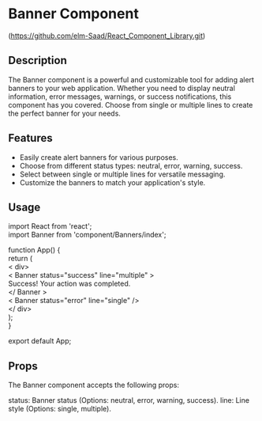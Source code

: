 # Banner Component

(https://github.com/elm-Saad/React_Component_Library.git)

## Description

The Banner component is a powerful and customizable tool for adding alert banners to your web application. Whether you need to display neutral information, error messages, warnings, or success notifications, this component has you covered. Choose from single or multiple lines to create the perfect banner for your needs.

## Features

- Easily create alert banners for various purposes.
- Choose from different status types: neutral, error, warning, success.
- Select between single or multiple lines for versatile messaging.
- Customize the banners to match your application's style.

## Usage

import React from 'react';<br/>
import Banner from 'component/Banners/index';<br/>

function App() {<br/>
  return (<br/>
    < div><br/>
      < Banner status="success" line="multiple" ><br/>
        Success! Your action was completed.<br/>
      </ Banner ><br/>
      < Banner status="error" line="single" /><br/>
    </ div><br/>
  );<br/>
}<br/>

export default App;<br/>

## Props

The Banner component accepts the following props:

status: Banner status (Options: neutral, error, warning, success).
line: Line style (Options: single, multiple).


